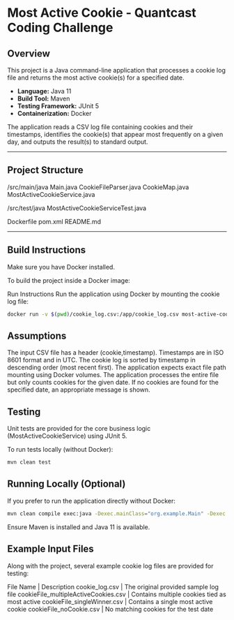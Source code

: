 # Most Active Cookie - Quantcast Coding Challenge

## Overview

This project is a Java command-line application that processes a cookie log file and returns the most active cookie(s) for a specified date.

- **Language:** Java 11
- **Build Tool:** Maven
- **Testing Framework:** JUnit 5
- **Containerization:** Docker

The application reads a CSV log file containing cookies and their timestamps, identifies the cookie(s) that appear most frequently on a given day, and outputs the result(s) to standard output.

---

## Project Structure
/src/main/java Main.java CookieFileParser.java CookieMap.java MostActiveCookieService.java

/src/test/java MostActiveCookieServiceTest.java

Dockerfile pom.xml README.md


---

## Build Instructions

Make sure you have Docker installed.

To build the project inside a Docker image:

Run Instructions
Run the application using Docker by mounting the cookie log file:

```bash
docker run -v $(pwd)/cookie_log.csv:/app/cookie_log.csv most-active-cookie -f cookie_log.csv -d <yyyy-MM-dd>
```

## Assumptions
The input CSV file has a header (cookie,timestamp).
Timestamps are in ISO 8601 format and in UTC.
The cookie log is sorted by timestamp in descending order (most recent first).
The application expects exact file path mounting using Docker volumes.
The application processes the entire file but only counts cookies for the given date.
If no cookies are found for the specified date, an appropriate message is shown.

## Testing
Unit tests are provided for the core business logic (MostActiveCookieService) using JUnit 5.

To run tests locally (without Docker):
```bash
mvn clean test
```

## Running Locally (Optional)
If you prefer to run the application directly without Docker:
```bash
mvn clean compile exec:java -Dexec.mainClass="org.example.Main" -Dexec.args="-f cookie_log.csv -d 2018-12-09"
```

Ensure Maven is installed and Java 11 is available.

## Example Input Files
Along with the project, several example cookie log files are provided for testing:

File Name | Description
cookie_log.csv | The original provided sample log file
cookieFile_multipleActiveCookies.csv | Contains multiple cookies tied as most active
cookieFile_singleWinner.csv | Contains a single most active cookie
cookieFile_noCookie.csv | No matching cookies for the test date
